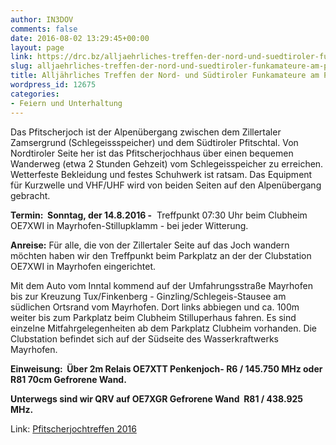 ```yaml
---
author: IN3DOV
comments: false
date: 2016-08-02 13:29:45+00:00
layout: page
link: https://drc.bz/alljaehrliches-treffen-der-nord-und-suedtiroler-funkamateure-am-pfitscherjoch/
slug: alljaehrliches-treffen-der-nord-und-suedtiroler-funkamateure-am-pfitscherjoch
title: Alljährliches Treffen der Nord- und Südtiroler Funkamateure am Pfitscherjoch.
wordpress_id: 12675
categories:
- Feiern und Unterhaltung
---
```


Das Pfitscherjoch ist der Alpenübergang zwischen dem Zillertaler Zamsergrund (Schlegeissspeicher) und dem Südtiroler Pfitschtal. Von Nordtiroler Seite her ist das Pfitscherjochhaus über einen bequemen Wanderweg (etwa 2 Stunden Gehzeit) vom Schlegeisspeicher zu erreichen. Wetterfeste Bekleidung und festes Schuhwerk ist ratsam. Das Equipment für Kurzwelle und VHF/UHF wird von beiden Seiten auf den Alpenübergang gebracht.

**Termin:  Sonntag, der 14.8.2016 -**  Treffpunkt 07:30 Uhr beim Clubheim OE7XWI in Mayrhofen-Stillupklamm - bei jeder Witterung.

**Anreise:** Für alle, die von der Zillertaler Seite auf das Joch wandern möchten haben wir den Treffpunkt beim Parkplatz an der der Clubstation OE7XWI in Mayrhofen eingerichtet.

Mit dem Auto vom Inntal kommend auf der Umfahrungsstraße Mayrhofen bis zur Kreuzung Tux/Finkenberg - Ginzling/Schlegeis-Stausee am südlichen Ortsrand vom Mayrhofen. Dort links abbiegen und ca. 100m weiter bis zum Parkplatz beim Clubheim Stilluperhaus fahren. Es sind einzelne Mitfahrgelegenheiten ab dem Parkplatz Clubheim vorhanden. Die Clubstation befindet sich auf der Südseite des Wasserkraftwerks Mayrhofen.

**Einweisung:  Über 2m Relais OE7XTT Penkenjoch- R6 / 145.750 MHz oder R81 70cm Gefrorene Wand.**

**Unterwegs sind wir QRV auf OE7XGR Gefrorene Wand  R81 / 438.925 MHz.**

Link: [Pfitscherjochtreffen 2016](http://www.oe7.oevsv.at/ortsstellen/adl713/Pfitscherjochtreffen/)


